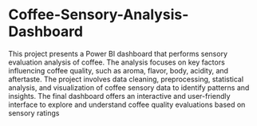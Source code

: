 # Coffee-Sensory-Analysis-Dashboard
This project presents a Power BI dashboard that performs sensory evaluation analysis of coffee. The analysis focuses on key factors influencing coffee quality, such as aroma, flavor, body, acidity, and aftertaste. The project involves data cleaning, preprocessing, statistical analysis, and visualization of coffee sensory data to identify patterns and insights. The final dashboard offers an interactive and user-friendly interface to explore and understand coffee quality evaluations based on sensory ratings
